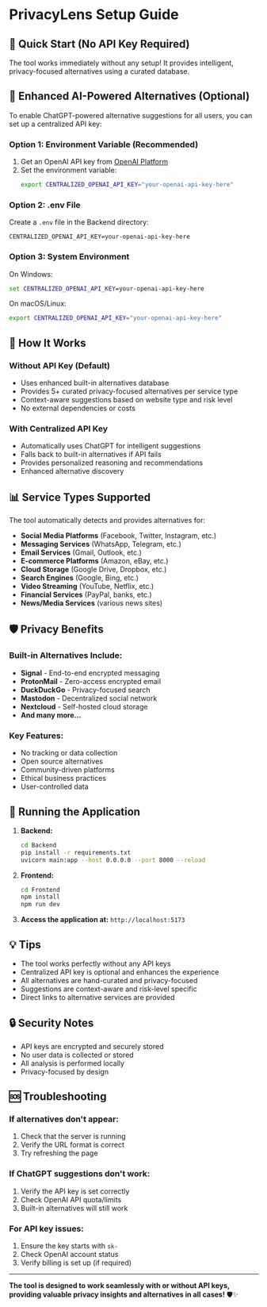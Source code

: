 # PrivacyLens Setup Guide

## 🚀 Quick Start (No API Key Required)

The tool works immediately without any setup! It provides intelligent, privacy-focused alternatives using a curated database.

## 🤖 Enhanced AI-Powered Alternatives (Optional)

To enable ChatGPT-powered alternative suggestions for all users, you can set up a centralized API key:

### Option 1: Environment Variable (Recommended)

1. Get an OpenAI API key from [OpenAI Platform](https://platform.openai.com/api-keys)
2. Set the environment variable:
   ```bash
   export CENTRALIZED_OPENAI_API_KEY="your-openai-api-key-here"
   ```

### Option 2: .env File

Create a `.env` file in the Backend directory:
```env
CENTRALIZED_OPENAI_API_KEY=your-openai-api-key-here
```

### Option 3: System Environment

On Windows:
```cmd
set CENTRALIZED_OPENAI_API_KEY=your-openai-api-key-here
```

On macOS/Linux:
```bash
export CENTRALIZED_OPENAI_API_KEY="your-openai-api-key-here"
```

## 🔧 How It Works

### Without API Key (Default)
- Uses enhanced built-in alternatives database
- Provides 5+ curated privacy-focused alternatives per service type
- Context-aware suggestions based on website type and risk level
- No external dependencies or costs

### With Centralized API Key
- Automatically uses ChatGPT for intelligent suggestions
- Falls back to built-in alternatives if API fails
- Provides personalized reasoning and recommendations
- Enhanced alternative discovery

## 📊 Service Types Supported

The tool automatically detects and provides alternatives for:

- **Social Media Platforms** (Facebook, Twitter, Instagram, etc.)
- **Messaging Services** (WhatsApp, Telegram, etc.)
- **Email Services** (Gmail, Outlook, etc.)
- **E-commerce Platforms** (Amazon, eBay, etc.)
- **Cloud Storage** (Google Drive, Dropbox, etc.)
- **Search Engines** (Google, Bing, etc.)
- **Video Streaming** (YouTube, Netflix, etc.)
- **Financial Services** (PayPal, banks, etc.)
- **News/Media Services** (various news sites)

## 🛡️ Privacy Benefits

### Built-in Alternatives Include:
- **Signal** - End-to-end encrypted messaging
- **ProtonMail** - Zero-access encrypted email
- **DuckDuckGo** - Privacy-focused search
- **Mastodon** - Decentralized social network
- **Nextcloud** - Self-hosted cloud storage
- **And many more...**

### Key Features:
- No tracking or data collection
- Open source alternatives
- Community-driven platforms
- Ethical business practices
- User-controlled data

## 🚀 Running the Application

1. **Backend:**
   ```bash
   cd Backend
   pip install -r requirements.txt
   uvicorn main:app --host 0.0.0.0 --port 8000 --reload
   ```

2. **Frontend:**
   ```bash
   cd Frontend
   npm install
   npm run dev
   ```

3. **Access the application at:** `http://localhost:5173`

## 💡 Tips

- The tool works perfectly without any API keys
- Centralized API key is optional and enhances the experience
- All alternatives are hand-curated and privacy-focused
- Suggestions are context-aware and risk-level specific
- Direct links to alternative services are provided

## 🔒 Security Notes

- API keys are encrypted and securely stored
- No user data is collected or stored
- All analysis is performed locally
- Privacy-focused by design

## 🆘 Troubleshooting

### If alternatives don't appear:
1. Check that the server is running
2. Verify the URL format is correct
3. Try refreshing the page

### If ChatGPT suggestions don't work:
1. Verify the API key is set correctly
2. Check OpenAI API quota/limits
3. Built-in alternatives will still work

### For API key issues:
1. Ensure the key starts with `sk-`
2. Check OpenAI account status
3. Verify billing is set up (if required)

---

**The tool is designed to work seamlessly with or without API keys, providing valuable privacy insights and alternatives in all cases!** 🛡️✨ 